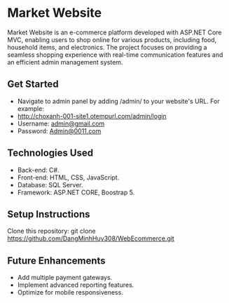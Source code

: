 # Market Website
Market Website is an e-commerce platform developed with ASP.NET Core MVC, enabling users to shop online for various products, including food, household items, and electronics. The project focuses on providing a seamless shopping experience with real-time communication features and an efficient admin management system.

## Get Started
* Navigate to admin panel by adding /admin/ to your website's URL. For example:
* http://choxanh-001-site1.otempurl.com/admin/login
* Username: admin@gmail.com
* Password: Admin@0011.com

## Technologies Used
* Back-end: C#.
* Front-end: HTML, CSS, JavaScript.
* Database: SQL Server.
* Framework: ASP.NET CORE, Boostrap 5.

## Setup Instructions
Clone this repository: git clone https://github.com/DangMinhHuy308/WebEcommerce.git


## Future Enhancements
* Add multiple payment gateways.
* Implement advanced reporting features.
* Optimize for mobile responsiveness.
